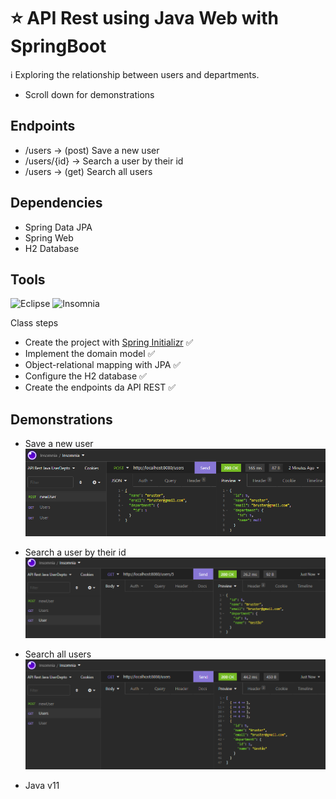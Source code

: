 # :star: API Rest using Java Web with SpringBoot

:information_source: Exploring the relationship between users and departments.

- Scroll down for demonstrations

## Endpoints 
- /users -> (post) Save a new user
- /users/{id} -> Search a user by their id
- /users -> (get) Search all users

## Dependencies
- Spring Data JPA
- Spring Web
- H2 Database

## Tools
![Eclipse](https://img.shields.io/badge/Eclipse-FE7A16.svg?style=for-the-badge&logo=Eclipse&logoColor=white)
![Insomnia](https://img.shields.io/badge/Insomnia-black?style=for-the-badge&logo=insomnia&logoColor=5849BE)

Class steps
- Create the project with [Spring Initializr] :white_check_mark:
- Implement the domain model :white_check_mark:
- Object-relational mapping with JPA :white_check_mark:
- Configure the H2 database :white_check_mark:
- Create the endpoints da API REST :white_check_mark:

## Demonstrations 

- Save a new user
![Demo: 'Save a new user'](imagensDemo/01.newUser.png) 

- Search a user by their id
![Demo: 'Search a user by their id'](imagensDemo/03.User.png)

- Search all users
![Demo: 'Search all users'](imagensDemo/02.Users.png)

* Java v11

[Spring Initializr]: https://start.spring.io
